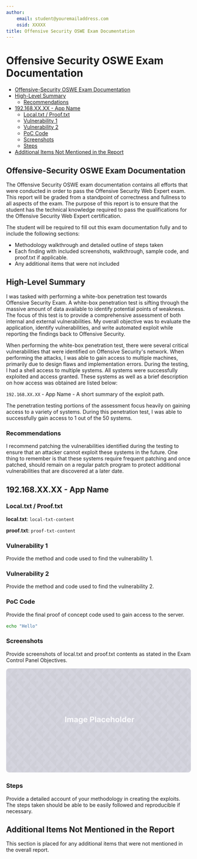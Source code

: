 ```yaml
---
author:
    email: student@youremailaddress.com
    osid: XXXXX
title: Offensive Security OSWE Exam Documentation
---
```


# Offensive Security OSWE Exam Documentation

- [Offensive-Security OSWE Exam Documentation](#offensive-security-oswe-exam-documentation)
- [High-Level Summary](#high-level-summary)
   - [Recommendations](#recommendations)
- [192.168.XX.XX - App Name](#192.168.xx.xx---app-name)
   - [Local.txt / Proof.txt](#local.txt-/-proof.txt)
   - [Vulnerability 1](#vulnerability-1)
   - [Vulnerability 2](#vulnerability-2)
   - [PoC Code](#poc-code)
   - [Screenshots](#screenshots)
   - [Steps](#steps)
- [Additional Items Not Mentioned in the Report](#additional-items-not-mentioned-in-the-report)


## Offensive-Security OSWE Exam Documentation

The Offensive Security OSWE exam documentation contains all efforts
that were conducted in order to pass the Offensive Security Web Expert
exam. This report will be graded from a standpoint of correctness and
fullness to all aspects of the exam. The purpose of this report is to
ensure that the student has the technical knowledge required to pass
the qualifications for the Offensive Security Web Expert certification.

The student will be required to fill out this exam documentation fully
and to include the following sections:

- Methodology walkthrough and detailed outline of steps taken
- Each finding with included screenshots, walkthrough, sample code, and
  proof.txt if applicable.
- Any additional items that were not included

## High-Level Summary

I was tasked with performing a white-box penetration test towards
Offensive Security Exam. A white-box penetration test is sifting
through the massive amount of data available to identify potential
points of weakness. The focus of this test is to provide a
comprehensive assessment of both internal and external vulnerabilities.
My overall objective was to evaluate the application, identify
vulnerabilities, and write automated exploit while reporting the
findings back to Offensive Security.

When performing the white-box penetration test, there were several
critical vulnerabilities that were identified on Offensive Security's
network. When performing the attacks, I was able to gain access to
multiple machines, primarily due to design flaws and implementation
errors. During the testing, I had a shell access to multiple systems.
All systems were successfully exploited and access granted. These
systems as well as a brief description on how access was obtained are
listed below:


`192.168.XX.XX` - App Name - A short summary of the exploit path.


The penetration testing portions of the assessment focus heavily on
gaining access to a variety of systems. During this penetration test, I
was able to successfully gain access to 
1 out of the 50
systems.

### Recommendations

I recommend patching the vulnerabilities identified during the testing
to ensure that an attacker cannot exploit these systems in the future.
One thing to remember is that these systems require frequent patching
and once patched, should remain on a regular patch program to protect
additional vulnerabilities that are discovered at a later date.

## 192.168.XX.XX - App Name

### Local.txt / Proof.txt

**local.txt**: `local-txt-content`

**proof.txt**: `proof-txt-content`

### Vulnerability 1

Provide the method and code used to find the vulnerability 1.

### Vulnerability 2

Provide the method and code used to find the vulnerability 2.

### PoC Code

Provide the final proof of concept code used to gain access to the server.

```bash
echo "Hello"
```

### Screenshots

Provide screenshots of local.txt and proof.txt contents as stated in
the Exam Control Panel Objectives.

![](./img-placeholder.png)

### Steps

Provide a detailed account of your methodology in creating the
exploits. The steps taken should be able to be easily followed and
reproducible if necessary.

## Additional Items Not Mentioned in the Report

This section is placed for any additional items that were not mentioned in the overall report.
